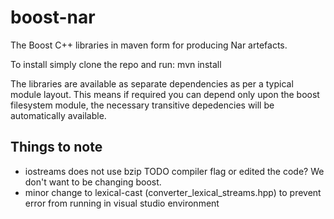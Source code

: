 boost-nar
=========

The Boost C++ libraries in maven form for producing Nar artefacts.

To install simply clone the repo and run:
  mvn install


The libraries are available as separate dependencies as per a typical module layout. This means if required you can depend only upon the boost filesystem module, the necessary transitive depedencies will be automatically available.


Things to note
-----------------

* iostreams does not use bzip TODO compiler flag or edited the code? We don't want to be changing boost.
* minor change to lexical-cast (converter_lexical_streams.hpp) to prevent error from running in visual studio environment

